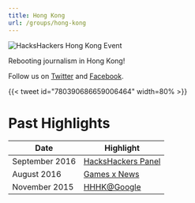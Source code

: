 ```yaml
---
title: Hong Kong
url: /groups/hong-kong
---
```


![HacksHackers Hong Kong Event](https://pbs.twimg.com/media/CtRx_9kUEAAAjKX?format=jpg&name=large)

Rebooting journalism in Hong Kong!

Follow us on [Twitter](https://twitter.com/HacksHackersHK) and [Facebook](https://www.facebook.com/groups/HacksHackersHK/).

{{< tweet id="780390686659006464" width=80% >}}

# Past Highlights

| **Date**  | **Highlight** |  
|-----------|---------------|  
| September 2016 | [HacksHackers Panel](https://twitter.com/HacksHackersHK/status/773016760656113664) |
| August 2016 | [Games x News](https://twitter.com/HacksHackersHK/status/762648774619435008) |   
| November 2015 | [HHHK@Google](https://twitter.com/_IainMartin/status/661129153853296640) |
